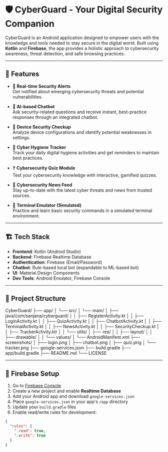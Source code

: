 # 🛡 CyberGuard - Your Digital Security Companion

CyberGuard is an Android application designed to empower users with the knowledge and tools needed to stay secure in the digital world. Built using **Kotlin** and **Firebase**, the app provides a holistic approach to cybersecurity awareness, threat detection, and safe browsing practices.

---

## 🚀 Features

- 🔔 **Real-time Security Alerts**  
  Get notified about emerging cybersecurity threats and potential vulnerabilities.

- 🤖 **AI-based Chatbot**  
  Ask security-related questions and receive instant, best-practice responses through an integrated chatbot.

- 📱 **Device Security Checkup**  
  Analyze device configurations and identify potential weaknesses in settings.

- 🧼 **Cyber Hygiene Tracker**  
  Track your daily digital hygiene activities and get reminders to maintain best practices.

- ❓ **Cybersecurity Quiz Module**  
  Test your cybersecurity knowledge with interactive, gamified quizzes.

- 📰 **Cybersecurity News Feed**  
  Stay up-to-date with the latest cyber threats and news from trusted sources.

- 💬 **Terminal Emulator (Simulated)**  
  Practice and learn basic security commands in a simulated terminal environment.

---

## 🏗 Tech Stack

- **Frontend**: Kotlin (Android Studio)  
- **Backend**: Firebase Realtime Database  
- **Authentication**: Firebase (Email/Password)  
- **Chatbot**: Rule-based local bot (expandable to ML-based bot)  
- **UI**: Material Design Components  
- **Dev Tools**: Android Emulator, Firebase Console  

---

## 📁 Project Structure

CyberGuard/
├── app/
│ └── src/
│ └── main/
│ ├── java/com/sanjana/cyberguard/
│ │ ├── RegisterActivity.kt
│ │ ├── LoginActivity.kt
│ │ ├── QuizActivity.kt
│ │ ├── ChatbotActivity.kt
│ │ ├── TerminalActivity.kt
│ │ ├── NewsActivity.kt
│ │ ├── SecurityCheckup.kt
│ │ ├── TrackerActivity.ktr
│ │ └── utils/
│ ├── res/
│ │ ├── layout/
│ │ ├── drawable/
│ │ └── values/
│ └── AndroidManifest.xml
├── screenshots/
│ ├── login.png
│ ├── chatbot.png
│ ├── quiz.png
│ └── tracker.png
├── google-services.json
├── build.gradle
├── app/build.gradle
├── README.md
└── LICENSE


---

## 🔧 Firebase Setup

1. Go to [Firebase Console](https://console.firebase.google.com/)
2. Create a new project and enable **Realtime Database**
3. Add your Android app and download `google-services.json`
4. Place `google-services.json` in your app's `/app` directory
5. Update your `build.gradle` files
6. Enable read/write rules for development:

```json
{
  "rules": {
    ".read": true,
    ".write": true
  }
}

